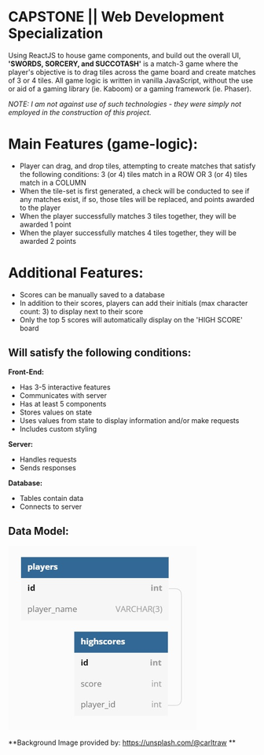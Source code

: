 # CAPSTONE || Web Development Specialization

Using ReactJS to house game components, and build out the overall UI, **'SWORDS, SORCERY, and SUCCOTASH'** is a match-3 game where the player's objective is to drag tiles across the game board and create matches of 3 or 4 tiles. All game logic is written in vanilla JavaScript, without the use or aid of a gaming library (ie. Kaboom) or a gaming framework (ie. Phaser).

_NOTE: I am not against use of such technologies - they were simply not employed in the construction of this project._

# Main Features (game-logic):

- Player can drag, and drop tiles, attempting to create matches that satisfy the following conditions: 3 (or 4) tiles match in a ROW OR 3 (or 4) tiles match in a COLUMN
- When the tile-set is first generated, a check will be conducted to see if any matches exist, if so, those tiles will be replaced, and points awarded to the player
- When the player successfully matches 3 tiles together, they will be awarded 1 point
- When the player successfully matches 4 tiles together, they will be awarded 2 points

# Additional Features:

- Scores can be manually saved to a database
- In addition to their scores, players can add their initials (max character count: 3) to display next to their score
- Only the top 5 scores will automatically display on the 'HIGH SCORE' board

## Will satisfy the following conditions:

**Front-End:**

- Has 3-5 interactive features
- Communicates with server
- Has at least 5 components
- Stores values on state
- Uses values from state to display information and/or make requests
- Includes custom styling

**Server:**

- Handles requests
- Sends responses

**Database:**

- Tables contain data
- Connects to server

## Data Model:

![data-model](./data-model.jpg)

**Background Image provided by: https://unsplash.com/@carltraw **
